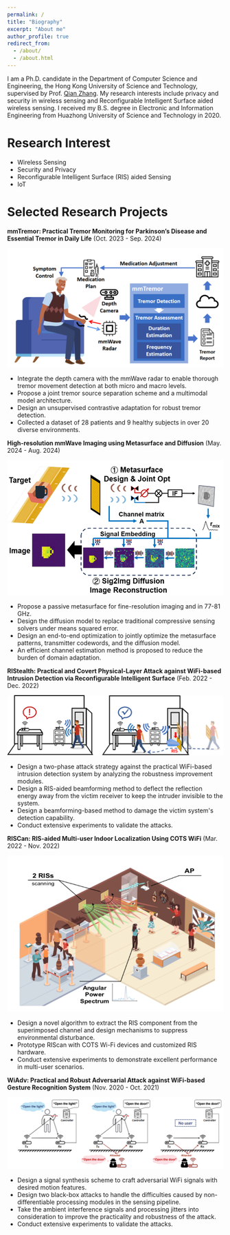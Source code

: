 ```yaml
---
permalink: /
title: "Biography"
excerpt: "About me"
author_profile: true
redirect_from: 
  - /about/
  - /about.html
---
```


I am a Ph.D. candidate in the Department of Computer Science and Engineering, the Hong Kong University of Science and Technology, supervised by Prof. [Qian Zhang](https://www.cse.ust.hk/~qianzh/). My research interests include privacy and security in wireless sensing and Reconfigurable Intelligent Surface aided wireless sensing. I received my B.S. degree in Electronic and Information Engineering from Huazhong University of Science and Technology in 2020.

Research Interest
======
* Wireless Sensing
* Security and Privacy
* Reconfigurable Intelligent Surface (RIS) aided Sensing
* IoT

Selected Research Projects
=====
**mmTremor: Practical Tremor Monitoring for Parkinson’s Disease and Essential Tremor in Daily Life** (Oct. 2023 - Sep. 2024)

![mmTremor](/images/mmTremor.png)

* Integrate the depth camera with the mmWave radar to enable thorough tremor movement detection at both micro and macro levels.
* Propose a joint tremor source separation scheme and a multimodal model architecture.
* Design an unsupervised contrastive adaptation for robust tremor detection.
* Collected a dataset of 28 patients and 9 healthy subjects in over 20 diverse environments.

**High-resolution mmWave Imaging using Metasurface and Diffusion** (May. 2024 - Aug. 2024)

![MIMSID](/images/MIMSID.png)

* Propose a passive metasurface for fine-resolution imaging and in 77-81 GHz.
* Design the diffusion model to replace traditional compressive sensing solvers under means squared error.
* Design an end-to-end optimization to jointly optimize the metasurface patterns, transmitter codewords, and the diffusion model.
* An efficient channel estimation method is proposed to reduce the burden of domain adaptation.


**RIStealth: Practical and Covert Physical-Layer Attack against WiFi-based Intrusion Detection via Reconfigurable Intelligent Surface** (Feb. 2022 - Dec. 2022)

![RIStealth](/images/RIStealth_Sensys.png)

* Design a two-phase attack strategy against the practical WiFi-based intrusion detection system by analyzing the robustness improvement modules.
* Design a RIS-aided beamforming method to deflect the reflection energy away from the victim receiver to keep the intruder invisible to the system.
* Design a beamforming-based method to damage the victim system's detection capability.
* Conduct extensive experiments to validate the attacks.

**RISCan: RIS-aided Multi-user Indoor Localization Using COTS WiFi** (Mar. 2022 - Nov. 2022)

![RIScan](/images/RIScan_Sensys.png)

* Design a novel algorithm to extract the RIS component from the superimposed channel and design mechanisms to suppress environmental disturbance.
* Prototype RIScan with COTS Wi-Fi devices and customized RIS hardware.
* Conduct extensive experiments to demonstrate excellent performance in multi-user scenarios.


**WiAdv: Practical and Robust Adversarial Attack against WiFi-based Gesture Recognition System** (Nov. 2020 - Oct. 2021)

![WiAdv](/images/WiAdv_Ubicomp.png)

* Design a signal synthesis scheme to craft adversarial WiFi signals with desired motion features.
* Design two black-box attacks to handle the difficulties caused by non-differentiable processing modules in the sensing pipeline.
* Take the ambient interference signals and processing jitters into consideration to improve the practicality and robustness of the attack.
* Conduct extensive experiments to validate the attacks.


